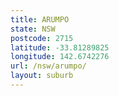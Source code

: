 ```yaml
---
title: ARUMPO
state: NSW
postcode: 2715
latitude: -33.81289825
longitude: 142.6742276
url: /nsw/arumpo/
layout: suburb
---
```

